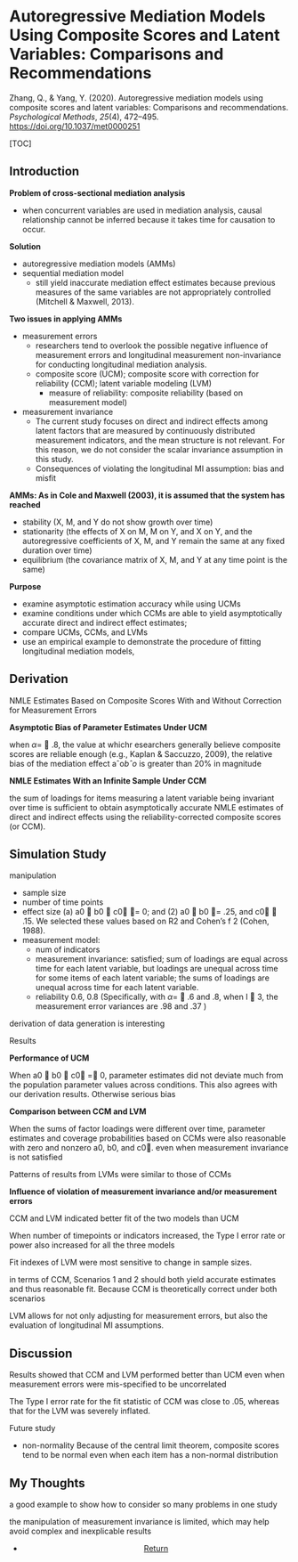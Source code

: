 # Autoregressive Mediation Models Using Composite Scores and Latent Variables: Comparisons and Recommendations

Zhang, Q., & Yang, Y. (2020). Autoregressive mediation models using composite scores and latent variables: Comparisons and recommendations. *Psychological Methods*, *25*(4), 472–495. https://doi.org/10.1037/met0000251

[TOC]

## Introduction

**Problem of cross-sectional mediation analysis**

- when concurrent variables are used in mediation analysis, causal relationship cannot be inferred because it takes time for causation to occur. 

**Solution**

- autoregressive mediation models (AMMs)
- sequential mediation model
  - still yield inaccurate mediation effect estimates because previous measures of the same variables are not appropriately controlled (Mitchell & Maxwell, 2013). 

**Two issues in applying AMMs**

- measurement errors
  - researchers tend to overlook the possible negative influence of measurement errors and longitudinal measurement non-invariance for conducting longitudinal mediation analysis.  
  - composite score (UCM); composite score with correction for reliability (CCM); latent variable modeling (LVM)
    - measure of reliability: composite reliability (based on measurement model)
- measurement invariance
  - The current study focuses on direct and indirect effects among latent factors that are measured by continuously distributed measurement indicators, and the mean structure is not relevant. For this reason, we do not consider the scalar invariance assumption in this study. 
  - Consequences of violating the longitudinal MI assumption: bias and misfit

**AMMs: As in Cole and Maxwell (2003), it is assumed that the system has reached** 

- stability (X, M, and Y do not show growth over time) 
- stationarity (the effects of X on M, M on Y, and X on Y, and the autoregressive coefficients of X, M, and Y remain the same at any fixed duration over time)
- equilibrium (the covariance matrix of X, M, and Y at any time point is the same) 

**Purpose**

- examine asymptotic estimation accuracy while using UCMs 
- examine conditions under which CCMs are able to yield asymptotically accurate direct and indirect effect estimates;  
- compare UCMs, CCMs, and LVMs 
- use an empirical example to demonstrate the procedure of fitting longitudinal mediation models, 

## Derivation

NMLE Estimates Based on Composite Scores With and Without Correction for Measurement Errors

**Asymptotic Bias of Parameter Estimates Under UCM** 

when $\alpha=$  .8, the value at whichr esearchers generally believe composite scores are reliable enough (e.g., Kaplan & Saccuzzo, 2009), the relative bias of the mediation effect aˆo*bˆo* is greater than 20% in magnitude 

**NMLE Estimates With an Infinite Sample Under CCM** 

the sum of loadings for items measuring a latent variable being invariant over time is sufficient to obtain asymptotically accurate NMLE estimates of direct and indirect effects using the reliability-corrected composite scores (or CCM).  

## Simulation Study

manipulation

- sample size
- number of time points
- effect size (a) a0  b0  c0 = 0; and (2) a0  b0 = .25, and c0  .15.  We selected these values based on R2 and Cohen’s f 2 (Cohen, 1988). 
- measurement model:
  - num of indicators
  - measurement invariance: satisfied; sum of loadings are equal across time for each latent variable, but
    loadings are unequal across time for some items of each latent variable; the sums of loadings are unequal across time for each latent variable. 
  - reliability 0.6, 0.8 (Specifically, with $\alpha =$  .6 and .8, when I  3, the measurement error variances are .98 and .37 )

derivation of data generation is interesting 



Results

**Performance of UCM**

When a0  b0  c0 = 0, parameter estimates did not deviate much from the population parameter values across conditions. This also agrees with our derivation results.  Otherwise serious bias

**Comparison between CCM and LVM**

When the sums of factor loadings were different over time, parameter estimates and coverage probabilities based on CCMs were also reasonable with zero and nonzero a0, b0, and c0.  even when measurement invariance is not satisfied

Patterns of results from LVMs were similar to those of CCMs 

**Influence of violation of measurement invariance and/or measurement errors**

CCM and LVM indicated better fit of the two models than UCM 

When number of timepoints or indicators increased, the Type I error rate or power also increased for all the three models  

Fit indexes of LVM were most sensitive to change in sample sizes. 

in terms of CCM, Scenarios 1 and 2 should both yield accurate estimates and thus reasonable fit. Because CCM is theoretically correct under both scenarios 



LVM allows for not only adjusting for measurement errors, but also the evaluation of longitudinal MI assumptions. 



## Discussion

Results showed that CCM and LVM performed better than UCM even when measurement errors were mis-specified to be uncorrelated 

The Type I error rate for the fit statistic of CCM was close to .05, whereas that for the LVM was severely inflated.  

Future study

- non-normality Because of the central limit theorem, composite scores tend to be normal even when each item has a non-normal distribution  



## My Thoughts

a good example to show how to consider so many problems in one study

the manipulation of measurement invariance is limited, which may help avoid complex and inexplicable results





<center>
<ul class="actions">
<li><a href="https://www.lijinzhang.xyz/blog_200520_summary.html" class="button">Return</a></li>
</ul>			
</center>